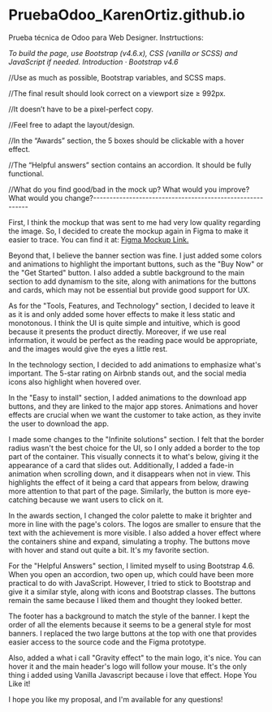 # PruebaOdoo_KarenOrtiz.github.io
Prueba técnica de Odoo para Web Designer.
Instrtuctions:

*To build the page, use Bootstrap (v4.6.x),
CSS (vanilla or SCSS) and JavaScript if needed.
Introduction · Bootstrap v4.6*

//Use as much as possible, Bootstrap variables,
and SCSS maps.

//The final result should look correct on a viewport
size ≥ 992px.

//It doesn’t have to be a pixel-perfect copy.

//Feel free to adapt the layout/design.

//In the “Awards” section, the 5 boxes should be
clickable with a hover effect.

//The “Helpful answers” section contains an
accordion. It should be fully functional.


//What do you find good/bad in the mock up? What would you improve? What would you change?----------------------------------------------------------

First, I think the mockup that was sent to me had very low quality regarding the image. So, I decided to create the mockup again in Figma to make it easier to trace. You can find it at: [Figma Mockup Link.](https://www.figma.com/file/nDkxLR83lBmQ2krWkQZrFt/Untitled?type=design&node-id=0%3A1&mode=design&t=t1ZKDkXrSBTh6GF9-1)

Beyond that, I believe the banner section was fine. I just added some colors and animations to highlight the important buttons, such as the "Buy Now" or the "Get Started" button. I also added a subtle background to the main section to add dynamism to the site, along with animations for the buttons and cards, which may not be essential but provide good support for UX.

As for the "Tools, Features, and Technology" section, I decided to leave it as it is and only added some hover effects to make it less static and monotonous. I think the UI is quite simple and intuitive, which is good because it presents the product directly. Moreover, if we use real information, it would be perfect as the reading pace would be appropriate, and the images would give the eyes a little rest.

In the technology section, I decided to add animations to emphasize what's important. The 5-star rating on Airbnb stands out, and the social media icons also highlight when hovered over.

In the "Easy to install" section, I added animations to the download app buttons, and they are linked to the major app stores. Animations and hover effects are crucial when we want the customer to take action, as they invite the user to download the app.

I made some changes to the "Infinite solutions" section. I felt that the border radius wasn't the best choice for the UI, so I only added a border to the top part of the container. This visually connects it to what's below, giving it the appearance of a card that slides out. Additionally, I added a fade-in animation when scrolling down, and it disappears when not in view. This highlights the effect of it being a card that appears from below, drawing more attention to that part of the page. Similarly, the button is more eye-catching because we want users to click on it.

In the awards section, I changed the color palette to make it brighter and more in line with the page's colors. The logos are smaller to ensure that the text with the achievement is more visible. I also added a hover effect where the containers shine and expand, simulating a trophy. The buttons move with hover and stand out quite a bit. It's my favorite section.

For the "Helpful Answers" section, I limited myself to using Bootstrap 4.6. When you open an accordion, two open up, which could have been more practical to do with JavaScript. However, I tried to stick to Bootstrap and give it a similar style, along with icons and Bootstrap classes. The buttons remain the same because I liked them and thought they looked better.

The footer has a background to match the style of the banner. I kept the order of all the elements because it seems to be a general style for most banners. I replaced the two large buttons at the top with one that provides easier access to the source code and the Figma prototype.

Also, added a what i call "Gravity effect" to the main logo,  it's nice. You can hover it and the main header's logo will follow your mouse. It's the only thing i added using Vanilla Javascript because i love that effect. Hope You Like it!

I hope you like my proposal, and I'm available for any questions!


